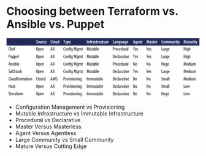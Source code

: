 # Choosing between Terraform vs. Ansible vs. Puppet  
![IaCComparison](IaC.png)
+ Configuration Management vs Provisioning
+ Mutable Infrastructure vs Immutable Infrastructure
+ Procedural vs Declarative
+ Master Versus Masterless
+ Agent Versus Agentless
+ Large Community vs Small Community
+ Mature Versus Cutting Edge
